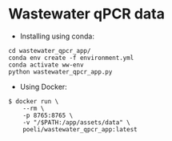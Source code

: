# Wastewater qPCR data

 - Installing using conda:

```
cd wastewater_qpcr_app/
conda env create -f environment.yml
conda activate ww-env
python wastewater_qpcr_app.py
```

- Using Docker:

```
$ docker run \
    --rm \
    -p 8765:8765 \
    -v "/$PATH:/app/assets/data" \
    poeli/wastewater_qpcr_app:latest
```
